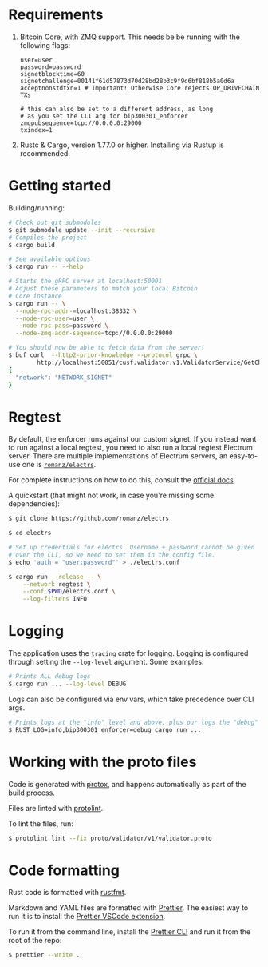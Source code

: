 # Requirements

1. Bitcoin Core, with ZMQ support. This needs be be running with the following
   flags:

   ```
   user=user
   password=password
   signetblocktime=60
   signetchallenge=00141f61d57873d70d28bd28b3c9f9d6bf818b5a0d6a
   acceptnonstdtxn=1 # Important! Otherwise Core rejects OP_DRIVECHAIN TXs

   # this can also be set to a different address, as long
   # as you set the CLI arg for bip300301_enforcer
   zmqpubsequence=tcp://0.0.0.0:29000
   txindex=1
   ```

1. Rustc & Cargo, version 1.77.0 or higher. Installing via Rustup is
   recommended.

# Getting started

Building/running:

```bash
# Check out git submodules
$ git submodule update --init --recursive
# Compiles the project
$ cargo build

# See available options
$ cargo run -- --help

# Starts the gRPC server at localhost:50001
# Adjust these parameters to match your local Bitcoin
# Core instance
$ cargo run -- \
  --node-rpc-addr-=localhost:38332 \
  --node-rpc-user=user \
  --node-rpc-pass=password \
  --node-zmq-addr-sequence=tcp://0.0.0.0:29000

# You should now be able to fetch data from the server!
$ buf curl  --http2-prior-knowledge --protocol grpc \
        http://localhost:50051/cusf.validator.v1.ValidatorService/GetChainInfo
{
  "network": "NETWORK_SIGNET"
}
```

# Regtest

By default, the enforcer runs against our custom signet. If you instead want to
run against a local regtest, you need to also run a local regtest Electrum
server. There are multiple implementations of Electrum servers, an easy-to-use
one is [`romanz/electrs`](https://github.com/romanz/electrs).

For complete instructions on how to do this, consult the
[official docs](https://github.com/romanz/electrs/blob/master/doc/install.md).

A quickstart (that might not work, in case you're missing some dependencies):

```bash
$ git clone https://github.com/romanz/electrs

$ cd electrs

# Set up credentials for electrs. Username + password cannot be given
# over the CLI, so we need to set them in the config file.
$ echo 'auth = "user:password"' > ./electrs.conf

$ cargo run --release -- \
    --network regtest \
    --conf $PWD/electrs.conf \
    --log-filters INFO
```

# Logging

The application uses the `tracing` crate for logging. Logging is configured
through setting the `--log-level` argument. Some examples:

```bash
# Prints ALL debug logs
$ cargo run ... --log-level DEBUG
```

Logs can also be configured via env vars, which take precedence over CLI args.

```bash
# Prints logs at the "info" level and above, plus our logs the "debug" level and above
$ RUST_LOG=info,bip300301_enforcer=debug cargo run ...
```

# Working with the proto files

Code is generated with [protox](https://github.com/andrewhickman/protox), and
happens automatically as part of the build process.

Files are linted with [protolint](https://github.com/yoheimuta/protolint).

To lint the files, run:

```bash
$ protolint lint --fix proto/validator/v1/validator.proto
```

# Code formatting

Rust code is formatted with [rustfmt](https://github.com/rust-lang/rustfmt).

Markdown and YAML files are formatted with [Prettier](https://prettier.io/). The
easiest way to run it is to install the
[Prettier VSCode extension](https://marketplace.visualstudio.com/items?itemName=esbenp.prettier-vscode).

To run it from the command line, install the
[Prettier CLI](https://prettier.io/docs/en/cli.html) and run it from the root of
the repo:

```bash
$ prettier --write .
```
